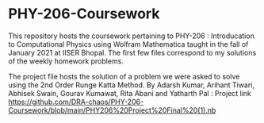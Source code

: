 # PHY-206-Coursework
This repository hosts the coursework pertaining to PHY-206 : Introducation to Computational Physics using Wolfram Mathematica taught in the fall of January 2021 at IISER Bhopal.
The first few files correspond to my solutions of the weekly homework problems.


The project file hosts the solution of a problem we were asked to solve using the 2nd Order Runge Katta Method.
By Adarsh Kumar, Arihant Tiwari, Abhisek Swain, Gourav Kumawat, Rita Abani and Yatharth Pal : Project link https://github.com/DRA-chaos/PHY-206-Coursework/blob/main/PHY206%20Project%20Final%20(1).nb
